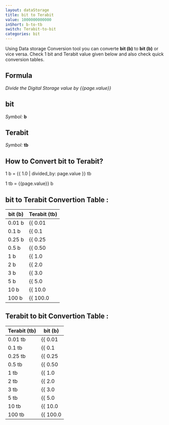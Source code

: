 ```yaml
---
layout: dataStorage
title: bit to Terabit
value: 1000000000000
inShort: b-to-tb
switch: Terabit-to-bit
categories: bit
---
```


Using Data storage Conversion tool you can converte **bit (b)** to **bit (b)** or vice versa. Check 1 bit and Terabit value given below and also check quick conversion tables.

## Formula
*Divide the Digital Storage value by {{page.value}}*

## bit
*Symbol:* **b**

## Terabit
*Symbol:* **tb**

## How to Convert bit to Terabit?

1 b = {{ 1.0 | divided_by: page.value }} tb

1 tb = {{page.value}} b


## bit to Terabit Convertion Table :

| bit (b) | Terabit (tb) |
| ---- | ---- |
| 0.01 b | {{ 0.01 | divided_by: page.value | round: 12 }} tb |
| 0.1 b | {{ 0.1 | divided_by: page.value | round: 12 }} tb |
| 0.25 b | {{ 0.25 | divided_by: page.value | round: 12 }} tb |
| 0.5 b | {{ 0.50 | divided_by: page.value | round: 12 }} tb |
| 1 b | {{ 1.0 | divided_by: page.value | round: 12 }} tb |
| 2 b | {{ 2.0 | divided_by: page.value | round: 12 }} tb |
| 3 b | {{ 3.0 | divided_by: page.value | round: 12 }} tb |
| 5 b | {{ 5.0 | divided_by: page.value | round: 12 }} tb |
| 10 b | {{ 10.0 | divided_by: page.value | round: 12 }} tb |
| 100 b | {{ 100.0 | divided_by: page.value | round: 12 }} tb |

## Terabit to bit Convertion Table :

| Terabit (tb) | bit (b) |
| ---- | ---- |
| 0.01 tb | {{ 0.01 | times: page.value | round: 12 }} b |
| 0.1 tb | {{ 0.1 | times: page.value | round: 12 }} b |
| 0.25 tb | {{ 0.25 | times: page.value | round: 12 }} b |
| 0.5 tb | {{ 0.50 | times: page.value | round: 12 }} b |
| 1 tb | {{ 1.0 | times: page.value | round: 12 }} b |
| 2 tb | {{ 2.0 | times: page.value | round: 12 }} b |
| 3 tb | {{ 3.0 | times: page.value | round: 12 }} b |
| 5 tb | {{ 5.0 | times: page.value | round: 12 }} b |
| 10 tb | {{ 10.0 | times: page.value | round: 12 }} b |
| 100 tb | {{ 100.0 | times: page.value | round: 12 }} b |


<script>
document.getElementById('selectInput')[0].selected = true
document.getElementById('selectOutput')[14].selected = true
</script>
